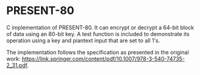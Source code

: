 # PRESENT-80
C implementation of PRESENT-80.  It can encrypt or decrypt a 64-bit block of data using an 80-bit key.  A test function is included to demonstrate its operation using a key and piantext input that are set to all 1's.

The implementation follows the specification as presented in the original work: https://link.springer.com/content/pdf/10.1007/978-3-540-74735-2_31.pdf.  